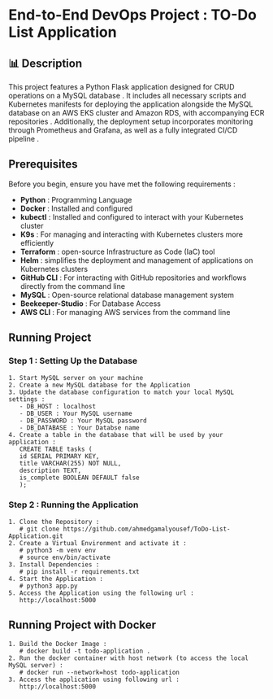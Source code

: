 # End-to-End DevOps Project : TO-Do List Application
## 📊 Description 
This project features a Python Flask application designed for CRUD operations on a MySQL database . It includes all necessary scripts and Kubernetes manifests for deploying the application alongside the MySQL database on an AWS EKS cluster and Amazon RDS, with accompanying ECR repositories . Additionally, the deployment setup incorporates monitoring through Prometheus and Grafana, as well as a fully integrated CI/CD pipeline .
## Prerequisites 
Before you begin, ensure you have met the following requirements :

- **Python** : Programming Language
- **Docker** : Installed and configured
- **kubectl** : Installed and configured to interact with your Kubernetes cluster
- **K9s** : For managing and interacting with Kubernetes clusters more efficiently
- **Terraform** : open-source Infrastructure as Code (IaC) tool
- **Helm** : simplifies the deployment and management of applications on Kubernetes clusters
- **GitHub CLI** : For interacting with GitHub repositories and workflows directly from the command line
- **MySQL** : Open-source relational database management system
- **Beekeeper-Studio** : For Database Access
- **AWS CLI** : For managing AWS services from the command line

## Running Project
### Step 1 : Setting Up the Database
    1. Start MySQL server on your machine
    2. Create a new MySQL database for the Application
    3. Update the database configuration to match your local MySQL settings : 
       - DB_HOST : localhost
       - DB_USER : Your MySQL username 
       - DB_PASSWORD : Your MySQL password
       - DB_DATABASE : Your Databse name 
    4. Create a table in the database that will be used by your application :
       CREATE TABLE tasks (
       id SERIAL PRIMARY KEY,
       title VARCHAR(255) NOT NULL,
       description TEXT,
       is_complete BOOLEAN DEFAULT false
       );

### Step 2 : Running the Application
    1. Clone the Repository :
       # git clone https://github.com/ahmedgamalyousef/ToDo-List-Application.git
    2. Create a Virtual Environment and activate it :
       # python3 -m venv env
       # source env/bin/activate   
    3. Install Dependencies :
       # pip install -r requirements.txt
    4. Start the Application :
       # python3 app.py
    5. Access the Application using the following url : 
       http://localhost:5000

## Running Project with Docker
    1. Build the Docker Image :
       # docker build -t todo-application .
    2. Run the docker container with host network (to access the local MySQL server) : 
       # docker run --network=host todo-application
    3. Access the application using following url :
       http://localhost:5000

